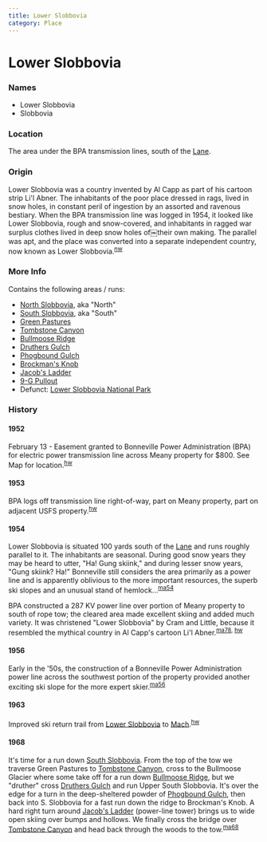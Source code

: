 ```yaml
---
title: Lower Slobbovia
category: Place
---
```

# Lower Slobbovia
### Names

- Lower Slobbovia
- Slobbovia

### Location

The area under the BPA transmission lines, south of the [Lane](/Run/Lane).

### Origin

Lower Slobbovia was a country invented by Al Capp as part of his cartoon strip Li'l Abner. The inhabitants of the poor place dressed in rags, lived in snow holes, in constant peril of ingestion by an assorted and ravenous bestiary. When the BPA transmission line was logged in 1954, it looked like Lower Slobbovia, rough and snow-covered, and inhabitants in ragged war surplus clothes lived in deep snow holes of￼their own making. The parallel was apt, and the place was converted into a separate independent country, now known as Lower Slobbovia.<sup>[nw][]</sup>

### More Info

Contains the following areas / runs:

* [North Slobbovia](/Run/North-Slobbovia), aka "North"
* [South Slobbovia](/Run/South-Slobbovia), aka "South"
* [Green Pastures](/Area/Green-Pastures)
* [Tombstone Canyon](/Area/Tombstone-Canyon)
* [Bullmoose Ridge](/Area/Bullmoose-Ridge)
* [Druthers Gulch](/Area/Druthers-Gulch)
* [Phogbound Gulch](/Area/Phogbound-Gulch)
* [Brockman's Knob](/Area/Brockman's-Knob)
* [Jacob's Ladder](/Area/Jacob's-Ladder)
* [9-G Pullout](/Area/9-G-Pullout)
* Defunct: [Lower Slobbovia National Park](/Area/Lower-Slobbovia-National-Park)

### History

#### 1952

February 13 - Easement granted to Bonneville Power Administration (BPA) for electric power transmission line across Meany property for $800. See Map for location.<sup>[hw][]</sup>

#### 1953

BPA logs off transmission line right-of-way, part on Meany property, part on adjacent USFS property.<sup>[hw][]</sup>

#### 1954

Lower Slobbovia is situated 100 yards south of the [Lane](/Run/Lane) and runs roughly parallel to it. The inhabitants are seasonal. During good snow years they may be heard to utter, "Ha! Gung skiink," and during lesser snow years, "Gung skiink? Ha!" Bonneville still considers the area primarily as a power line and is apparently oblivious to the more important resources, the superb ski slopes and an unusual stand of hemlock...<sup>[ma54][]</sup>

BPA constructed a 287 KV power line over portion of Meany property to south of rope tow; the cleared area made excellent skiing and added much variety. It was christened "Lower Slobbovia" by Cram and Little, because it resembled the mythical country in Al Capp's cartoon Li'l Abner.<sup>[ma78][], [hw][]</sup>

#### 1956

Early in the '50s, the construction of a Bonneville Power Administration power line across the southwest portion of the property provided another exciting ski slope for the more expert skier.<sup>[ma56][]</sup>

#### 1963

Improved ski return trail from [Lower Slobbovia](/Run/Lower-Slobbovia) to [Mach](Mach).<sup>[hw][]</sup>

#### 1968

It's time for a run down [South Slobbovia](/Run/South-Slobbovia). From the top of the tow we traverse Green Pastures to [Tombstone Canyon](/Area/Tombstone-Canyon), cross to the Bullmoose Glacier where some take off for a run down [Bullmoose Ridge](/Area/Bullmoose-Ridge), but we "druther" cross [Druthers Gulch](/Area/Druthers-Gulch) and run Upper South Slobbovia. It's over the edge for a turn in the deep-sheltered powder of [Phogbound Gulch](/Area/Phogbound-Gulch), then back into S. Slobbovia for a fast run down the ridge to Brockman's Knob. A hard right turn around [Jacob's Ladder](/Area/Jacob's-Ladder) (power-line tower) brings us to wide open skiing over bumps and hollows. We finally cross the bridge over [Tombstone Canyon](/Area/Tombstone-Canyon) and head back through the woods to the tow.<sup>[ma68][]</sup>


[hw]: /History/Walt "Meany History, by Walt Little"
[ma54]: /Mountaineer-Annual#1954
[ma56]: /Mountaineer-Annual#1956
[ma68]: /Mountaineer-Annual#1968
[ma78]: /Mountaineer-Annual#1978
[nw]: /Names-Walt "Meany Names by Walter Little, 1984"
